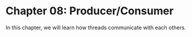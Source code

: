 # Chapter 08: Producer/Consumer

In this chapter, we will learn how threads communicate with each others.
